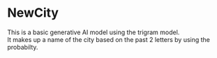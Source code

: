 # NewCity
This is a basic generative AI model using the trigram model.
<br>
It makes up a name of the city based on the past 2 letters by using the probabilty.
